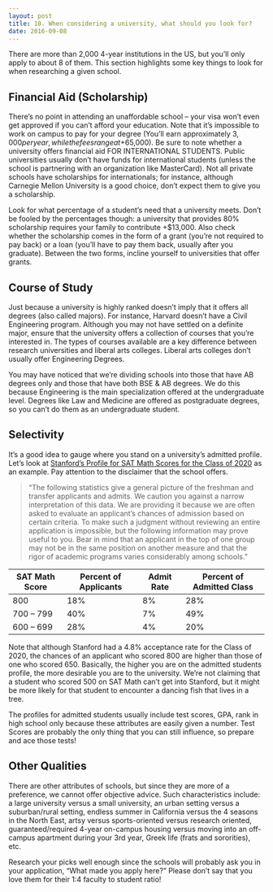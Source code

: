 ```yaml
---
layout: post 
title: 10. When considering a university, what should you look for?
date: 2016-09-08
---
```


There are more than 2,000 4-year institutions in the US, but you’ll only apply to about 8 of them. This section highlights some key things to look for when researching a given school.

## Financial Aid (Scholarship)

There’s no point in attending an unaffordable school – your visa won’t even get approved if you can’t afford your education. Note that it’s impossible to work on campus to pay for your degree (You’ll earn approximately $3,000 per year, while the fees range at +$65,000). Be sure to note whether a university offers financial aid FOR INTERNATIONAL STUDENTS. Public universities usually don’t have funds for international students (unless the school is partnering with an organization like MasterCard). Not all private schools have scholarships for internationals; for instance, although Carnegie Mellon University is a good choice, don’t expect them to give you a scholarship.

Look for what percentage of a student’s need that a university meets. Don’t be fooled by the percentages though: a university that provides 80% scholarship requires your family to contribute +$13,000. Also check whether the scholarship comes in the form of a grant (you’re not required to pay back) or a loan (you’ll have to pay them back, usually after you graduate). Between the two forms, incline yourself to universities that offer grants.

## Course of Study

Just because a university is highly ranked doesn’t imply that it offers all degrees (also called majors). For instance, Harvard doesn’t have a Civil Engineering program. Although you may not have settled on a definite major, ensure that the university offers a collection of courses that you’re interested in. The types of courses available are a key difference between research universities and liberal arts colleges. Liberal arts colleges don’t usually offer Engineering Degrees.

You may have noticed that we’re dividing schools into those that have AB degrees only and those that have both BSE & AB degrees. We do this because Engineering is the main specialization offered at the undergraduate level. Degrees like Law and Medicine are offered as postgraduate degrees, so you can’t do them as an undergraduate student.

## Selectivity

It’s a good idea to gauge where you stand on a university’s admitted profile. Let’s look at [Stanford’s Profile for SAT Math Scores for the Class of 2020](http://admission.stanford.edu/basics/selection/profile.html) as an example. Pay attention to the disclaimer that the school offers.

>“The following statistics give a general picture of the freshman and transfer applicants and admits. We caution you against a narrow interpretation of this data. We are providing it because we are often asked to evaluate an applicant’s chances of admission based on certain criteria. To make such a judgment without reviewing an entire application is impossible, but the following information may prove useful to you. Bear in mind that an applicant in the top of one group may not be in the same position on another measure and that the rigor of academic programs varies considerably among schools.”

| SAT Math Score| Percent of Applicants | Admit Rate | Percent of Admitted Class |
| --- | --- | --- | --- |
| 800 | 18% | 8% | 28% |
| 700 – 799 | 40% | 7% | 49% |
| 600 – 699 | 28% | 4% | 20% |

Note that although Stanford had a 4.8% acceptance rate for the Class of 2020, the chances of an applicant who scored 800 are higher than those of one who scored 650. Basically, the higher you are on the admitted students profile, the more desirable you are to the university. We’re not claiming that a student who scored 500 on SAT Math can’t get into Stanford, but it might be more likely for that student to encounter a dancing fish that lives in a tree.

The profiles for admitted students usually include test scores, GPA, rank in high school only because these attributes are easily given a number. Test Scores are probably the only thing that you can still influence, so prepare and ace those tests!

## Other Qualities

There are other attributes of schools, but since they are more of a preference, we cannot offer objective advice. Such characteristics include: a large university versus a small university, an urban setting versus a suburban/rural setting, endless summer in California versus the 4 seasons in the North East, artsy versus sports-oriented versus research oriented, guaranteed/required 4-year on-campus housing versus moving into an off-campus apartment during your 3rd year, Greek life (frats and sororities), etc.

Research your picks well enough since the schools will probably ask you in your application, “What made you apply here?” Please don’t say that you love them for their 1:4 faculty to student ratio!
